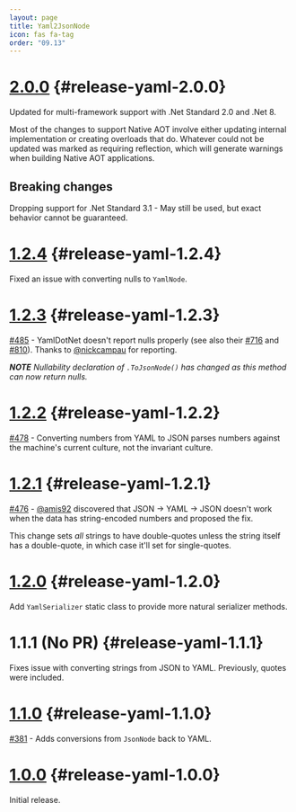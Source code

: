 ```yaml
---
layout: page
title: Yaml2JsonNode
icon: fas fa-tag
order: "09.13"
---
```

# [2.0.0](https://github.com/gregsdennis/json-everything/pull/619) {#release-yaml-2.0.0}

Updated for multi-framework support with .Net Standard 2.0 and .Net 8.

Most of the changes to support Native AOT involve either updating internal implementation or creating overloads that do.  Whatever could not be updated was marked as requiring reflection, which will generate warnings when building Native AOT applications.

## Breaking changes

Dropping support for .Net Standard 3.1 - May still be used, but exact behavior cannot be guaranteed. 

# [1.2.4](https://github.com/gregsdennis/json-everything/pull/486) {#release-yaml-1.2.4}

Fixed an issue with converting nulls to `YamlNode`.

# [1.2.3](https://github.com/gregsdennis/json-everything/pull/486) {#release-yaml-1.2.3}

[#485](https://github.com/gregsdennis/json-everything/issues/485) - YamlDotNet doesn't report nulls properly (see also their [#716](https://github.com/aaubry/YamlDotNet/issues/716) and [#810](https://github.com/aaubry/YamlDotNet/issues/810)).  Thanks to [@nickcampau](https://github.com/nickcampau) for reporting.

***NOTE** Nullability declaration of `.ToJsonNode()` has changed as this method can now return nulls.*

# [1.2.2](https://github.com/gregsdennis/json-everything/pull/479) {#release-yaml-1.2.2}

[#478](https://github.com/gregsdennis/json-everything/issues/478) - Converting numbers from YAML to JSON parses numbers against the machine's current culture, not the invariant culture.

# [1.2.1](https://github.com/gregsdennis/json-everything/pull/477) {#release-yaml-1.2.1}

[#476](https://github.com/gregsdennis/json-everything/issues/476) - [@amis92](https://github.com/amis92) discovered that JSON -> YAML -> JSON doesn't work when the data has string-encoded numbers and proposed the fix.

This change sets _all_ strings to have double-quotes unless the string itself has a double-quote, in which case it'll set for single-quotes.

# [1.2.0](https://github.com/gregsdennis/json-everything/pull/475) {#release-yaml-1.2.0}

Add `YamlSerializer` static class to provide more natural serializer methods.

# 1.1.1 (No PR) {#release-yaml-1.1.1}

Fixes issue with converting strings from JSON to YAML.  Previously, quotes were included.

# [1.1.0](https://github.com/gregsdennis/json-everything/pull/387) {#release-yaml-1.1.0}

[#381](https://github.com/gregsdennis/json-everything/issues/381) - Adds conversions from `JsonNode` back to YAML.

# [1.0.0](https://github.com/gregsdennis/json-everything/pull/358) {#release-yaml-1.0.0}

Initial release.

